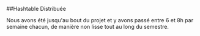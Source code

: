 ##Hashtable Distribuée

Nous avons été jusqu'au bout du projet et y avons passé entre 6 et 8h par semaine chacun, de manière non lisse tout au long du semestre.
